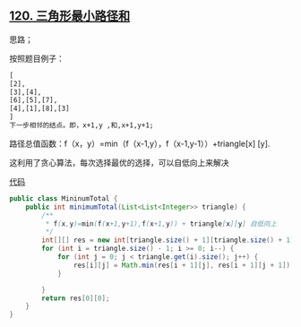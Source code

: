 ## [120. 三角形最小路径和](https://leetcode-cn.com/problems/triangle/)

思路；

按照题目例子：

```txt
[
[2],
[3],[4],
[6],[5],[7],
[4],[1],[8],[3]
]
下一步相邻的结点。即，x+1,y ,和,x+1,y+1;
```

路径总值函数：f（x，y）=min（f（x-1,y），f（x-1,y-1））+triangle[x] [y].

这利用了贪心算法，每次选择最优的选择，可以自低向上来解决

[代码](../../leetcode/app/src/main/java/top/werls/leetcode/MininumTotal.java)

```java
public class MininumTotal {
    public int minimumTotal(List<List<Integer>> triangle) {
        /**
         * f(x,y)=min(f(x+1,y+1),f(x+1,y)) + triangle[x][y] 自低向上
         */
        int[][] res = new int[triangle.size() + 1][triangle.size() + 1];
        for (int i = triangle.size() - 1; i >= 0; i--) {
            for (int j = 0; j < triangle.get(i).size(); j++) {
                res[i][j] = Math.min(res[i + 1][j], res[i + 1][j + 1]) + triangle.get(i).get(j);
            }

        }
        return res[0][0];
    }
}
```

